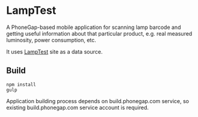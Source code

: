 LampTest
=========

A PhoneGap-based mobile application for scanning lamp barcode and getting useful information about that particular product, e.g. real measured luminosity, power consumption, etc.

It uses [LampTest](http://lamptest.ru) site as a data source.

Build
-----

```
npm install
gulp
```

Application building process depends on build.phonegap.com service, so existing build.phonegap.com service account is required.